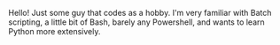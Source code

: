 Hello! Just some guy that codes as a hobby. 
I'm very familiar with Batch scripting, a little bit of Bash, barely any Powershell, and wants to learn Python more extensively.



<!---
PkmnYellow/PkmnYellow is a ✨ special ✨ repository because its `README.md` (this file) appears on your GitHub profile.
You can click the Preview link to take a look at your changes.
--->
